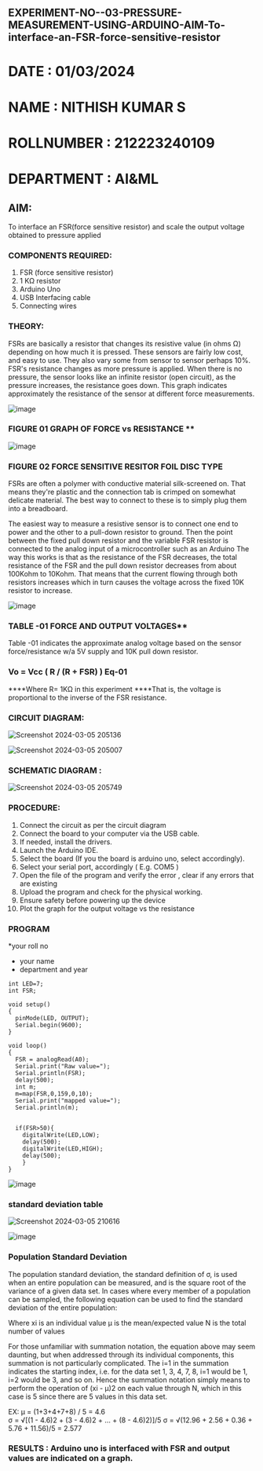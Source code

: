 ## EXPERIMENT-NO--03-PRESSURE-MEASUREMENT-USING-ARDUINO-AIM-To-interface-an-FSR-force-sensitive-resistor

# DATE : 01/03/2024
# NAME : NITHISH KUMAR S
# ROLLNUMBER : 212223240109
# DEPARTMENT : AI&ML
## AIM: 
To interface an FSR(force sensitive resistor) and scale the output voltage obtained to pressure applied 
 
### COMPONENTS REQUIRED:
1.	FSR  (force sensitive resistor)
2.	1 KΩ resistor 
3.	Arduino Uno 
4.	USB Interfacing cable 
5.	Connecting wires 


### THEORY: 
FSRs are basically a resistor that changes its resistive value (in ohms Ω) depending on how much it is pressed. These sensors are fairly low cost, and easy to use. They also vary some from sensor to sensor perhaps 10%. FSR's resistance changes as more pressure is applied. When there is no pressure, the sensor looks like an infinite resistor (open circuit), as the pressure increases, the resistance goes down. This graph indicates approximately the resistance of the sensor at different force measurements.
 

![image](https://user-images.githubusercontent.com/36288975/163532939-d6888ae1-4068-4d83-86a7-fc4c32d5179e.png)

### FIGURE 01 GRAPH OF FORCE vs RESISTANCE **




![image](https://user-images.githubusercontent.com/36288975/163532957-82d57567-a1c3-48c5-8a87-7ea66d6fca49.png)




### FIGURE 02 FORCE SENSITIVE RESITOR FOIL DISC TYPE  

FSRs are often a polymer with conductive material silk-screened on. That means they're plastic and the connection tab is crimped on somewhat delicate material. The best way to connect to these is to simply plug them into a breadboard.

The easiest way to measure a resistive sensor is to connect one end to power and the other to a pull-down resistor to ground. Then the point between the fixed pull down resistor and the variable FSR resistor is connected to the analog input of a microcontroller such as an Arduino The way this works is that as the resistance of the FSR decreases, the total resistance of the FSR and the pull down resistor decreases from about 100Kohm to 10Kohm. That means that the current flowing through both resistors increases which in turn causes the voltage across the fixed 10K resistor to increase.

 ![image](https://user-images.githubusercontent.com/36288975/163532972-2b909551-12c9-485d-adb1-d1e988d557bd.png)

### TABLE -01 FORCE AND OUTPUT VOLTAGES**
	
  Table -01 indicates the approximate analog voltage based on the sensor force/resistance w/a 5V supply and 10K pull down resistor.

### Vo = Vcc ( R / (R + FSR) )								Eq-01

****Where R= 1KΩ in this experiment 
****That is, the voltage is proportional to the inverse of the FSR resistance.









###  CIRCUIT DIAGRAM:
![Screenshot 2024-03-05 205136](https://github.com/nithish467/EXPERIMENT-NO--04-PRESSURE-MEASUREMENT-USING-ARDUINO-AIM-To-interface-an-FSR-force-sensitive-resist/assets/150232274/40742d7a-edb3-4f4e-a00c-6733c91d4468)

![Screenshot 2024-03-05 205007](https://github.com/nithish467/EXPERIMENT-NO--04-PRESSURE-MEASUREMENT-USING-ARDUINO-AIM-To-interface-an-FSR-force-sensitive-resist/assets/150232274/2617e526-bf83-4c1b-9a42-e1a71bf6f7b9)

### SCHEMATIC DIAGRAM :
![Screenshot 2024-03-05 205749](https://github.com/nithish467/EXPERIMENT-NO--04-PRESSURE-MEASUREMENT-USING-ARDUINO-AIM-To-interface-an-FSR-force-sensitive-resist/assets/150232274/956837f8-adea-4198-965e-57d2a02be375)






### PROCEDURE:
1.	Connect the circuit as per the circuit diagram 
2.	Connect the board to your computer via the USB cable.
3.	If needed, install the drivers.
4.	Launch the Arduino IDE.
5.	Select the board (If you the board is arduino uno, select accordingly).
6.	Select your serial port, accordingly ( E.g. COM5 )
7.	Open the file of the program  and verify the error , clear if any errors that are existing 
8.	Upload the program and check for the physical working. 
9.	Ensure safety before powering up the device 
10.	Plot the graph for the output voltage vs the resistance 


### PROGRAM 
 *your roll no 
 * your name 
 * department and year
```
int LED=7;
int FSR;

void setup()
{
  pinMode(LED, OUTPUT);
  Serial.begin(9600);
}

void loop()
{
  FSR = analogRead(A0);
  Serial.print("Raw value=");
  Serial.println(FSR);
  delay(500);
  int m;
  m=map(FSR,0,159,0,10);
  Serial.print("mapped value=");
  Serial.println(m);
  
  
  if(FSR>50){
    digitalWrite(LED,LOW);
    delay(500);
    digitalWrite(LED,HIGH);
    delay(500);
    }
}

```
 
 
 
 
 
 
 
 
 
 
 
 
 
 
 

![image](https://user-images.githubusercontent.com/36288975/188804653-a3154e8e-2655-46f2-9dcd-f425dd1ba109.png)


### standard deviation table 

![Screenshot 2024-03-05 210616](https://github.com/nithish467/EXPERIMENT-NO--04-PRESSURE-MEASUREMENT-USING-ARDUINO-AIM-To-interface-an-FSR-force-sensitive-resist/assets/150232274/17abcd05-74c1-4f08-96bd-432d5e2a5126)

![image](https://github.com/nithish467/EXPERIMENT-NO--04-PRESSURE-MEASUREMENT-USING-ARDUINO-AIM-To-interface-an-FSR-force-sensitive-resist/assets/150232274/cdcb7cad-b9f8-4fbf-b320-b853b0df1dc4)




### Population Standard Deviation
The population standard deviation, the standard definition of σ, is used when an entire population can be measured, and is the square root of the variance of a given data set. In cases where every member of a population can be sampled, the following equation can be used to find the standard deviation of the entire population:



Where
xi is an individual value
μ is the mean/expected value
N is the total number of values

For those unfamiliar with summation notation, the equation above may seem daunting, but when addressed through its individual components, this summation is not particularly complicated. The i=1 in the summation indicates the starting index, i.e. for the data set 1, 3, 4, 7, 8, i=1 would be 1, i=2 would be 3, and so on. Hence the summation notation simply means to perform the operation of (xi - μ)2 on each value through N, which in this case is 5 since there are 5 values in this data set.

EX:           μ = (1+3+4+7+8) / 5 = 4.6        
σ = √[(1 - 4.6)2 + (3 - 4.6)2 + ... + (8 - 4.6)2)]/5
σ = √(12.96 + 2.56 + 0.36 + 5.76 + 11.56)/5 = 2.577















### RESULTS : Arduino uno is interfaced with FSR and output values are indicated on a graph.
